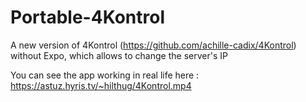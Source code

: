 # Portable-4Kontrol
A new version of 4Kontrol (https://github.com/achille-cadix/4Kontrol) without Expo, which allows to change the server's IP

You can see the app working in real life here : https://astuz.hyris.tv/~hilthug/4Kontrol.mp4
